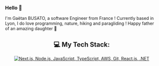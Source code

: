 ### Hello 👋

I'm Gaëtan BUSATO, a software Engineer from France ! Currently based in Lyon, I do love programming, nature, hiking and paragliding ! Happy father of an amazing daughter 🥰

<div align="center">
  
## 💻 My Tech Stack:

[![Next.js, Node.js, JavaScript, TypeScript, AWS, Git, React.js, .NET](https://skillicons.dev/icons?i=next,nodejs,js,ts,aws,git,react,cs)](https://skillicons.dev)

</div>


<!--
**gBusato/gBusato** is a ✨ _special_ ✨ repository because its `README.md` (this file) appears on your GitHub profile.

Here are some ideas to get you started:

- 🔭 I’m currently working on ...
- 🌱 I’m currently learning ...
- 👯 I’m looking to collaborate on ...
- 🤔 I’m looking for help with ...
- 💬 Ask me about ...
- 📫 How to reach me: ...
- 😄 Pronouns: ...
- ⚡ Fun fact: ...
-->
